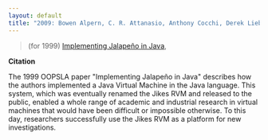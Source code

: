 ```yaml
---
layout: default
title: "2009: Bowen Alpern, C. R. Attanasio, Anthony Cocchi, Derek Lieber, Stephen Smith, Ton Ngo, John J. Barton, Susan Flynn Hummel, Janice C. Shepherd, and Mark Mergen"
---
```

> (for 1999) [Implementing Jalape&#241;o in Java](http://doi.acm.org/10.1145/320384.320418),

**Citation**

The 1999 OOPSLA paper "Implementing Jalape&#241;o in Java" describes how
the authors implemented a Java Virtual Machine in the Java
language. This system, which was eventually renamed the Jikes RVM
and released to the public, enabled a whole range of academic and
industrial research in virtual machines that would have been
difficult or impossible otherwise. To this day, researchers
successfully use the Jikes RVM as a platform for new
investigations.
